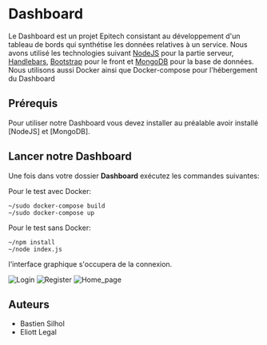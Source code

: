 # Dashboard

Le Dashboard est un projet Epitech consistant au développement d'un tableau de bords qui synthétise les données relatives à un service. Nous avons utilisé les technologies suivant [NodeJS](https://nodejs.org/en/) pour la partie serveur, [Handlebars](https://handlebarsjs.com/), [Bootstrap](https://getbootstrap.com/) pour le front et [MongoDB](https://www.mongodb.com/fr) pour la base de données.
Nous utilisons aussi Docker ainsi que Docker-compose pour l'hébergement du Dashboard

## Prérequis

Pour utiliser notre Dashboard vous devez installer au préalable avoir installé [NodeJS] et [MongoDB].

## Lancer notre Dashboard

Une fois dans votre dossier **Dashboard** exécutez les commandes suivantes:

Pour le test avec Docker: 
```
~/sudo docker-compose build
~/sudo docker-compose up
```

Pour le test sans Docker:
```
~/npm install
~/node index.js
```

l'interface graphique s'occupera de la connexion.

![Login](https://github.com/E-Legal/Dashboard/blob/master/img/2.jpg)
![Register](https://github.com/E-Legal/Dashboard/blob/master/img/3.jpg)
![Home_page](https://github.com/E-Legal/Dashboard/blob/master/img/1.jpg)

## Auteurs

* Bastien Silhol
* Eliott Legal
